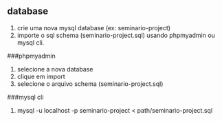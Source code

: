 ## database
1. crie uma nova mysql database (ex: seminario-project)
2. importe o sql schema (seminario-project.sql) usando phpmyadmin ou mysql cli.

###phpmyadmin
1. selecione a nova database
2. clique em import
3. selecione o arquivo schema (seminario-project.sql)

###mysql cli
1. mysql -u localhost -p seminario-project < path/seminario-project.sql
